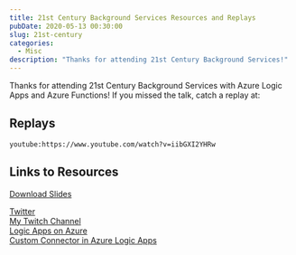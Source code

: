 ```yaml
---
title: 21st Century Background Services Resources and Replays
pubDate: 2020-05-13 00:30:00
slug: 21st-century
categories:
  - Misc
description: "Thanks for attending 21st Century Background Services!"
---
```


Thanks for attending 21st Century Background Services with Azure Logic Apps and Azure Functions!  If you missed the talk, catch a replay at:

## Replays

`youtube:https://www.youtube.com/watch?v=iibGXI2YHRw`  

## Links to Resources

[Download Slides](/pdfs/21stCenturyBackgroundServicesWithAzureLogicAppsAndAzureFunctions.pdf)

[Twitter](https://twitter.com/1kevgriff)  
[My Twitch Channel](https://www.twitch.tv/1kevgriff)  
[Logic Apps on Azure](https://azure.microsoft.com/en-us/services/logic-apps/?WT.mc_id=DOP-MVP-4029061)  
[Custom Connector in Azure Logic Apps](https://docs.microsoft.com/en-us/connectors/custom-connectors/create-logic-apps-connector?WT.mc_id=DOP-MVP-4029061)  


